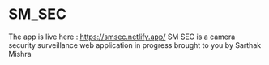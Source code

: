 # SM_SEC

The app is live here : https://smsec.netlify.app/
SM SEC is a camera security surveillance web application in progress brought to you by Sarthak Mishra
